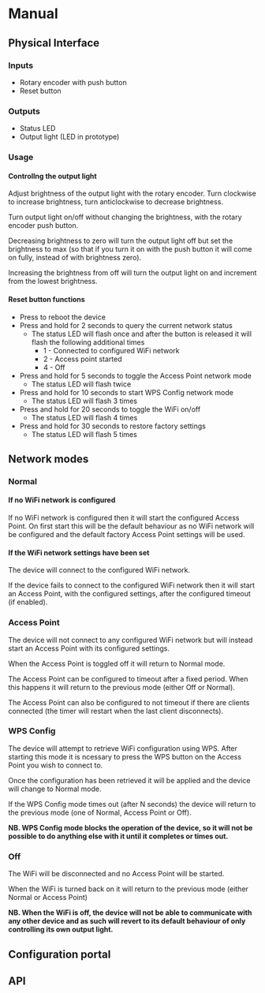 # Manual

## Physical Interface

### Inputs

- Rotary encoder with push button
- Reset button

### Outputs

- Status LED
- Output light (LED in prototype)

### Usage

#### Controllng the output light

Adjust brightness of the output light with the rotary encoder. Turn clockwise to increase brightness, turn anticlockwise to decrease brightness.

Turn output light on/off without changing the brightness, with the rotary encoder push button.

Decreasing brightness to zero will turn the output light off but set the brightness to max (so that if you turn it on with the push button it will come on fully, instead of with brightness zero).

Increasing the brightness from off will turn the output light on and increment from the lowest brightness.

#### Reset button functions

- Press to reboot the device
- Press and hold for 2 seconds to query the current network status
  - The status LED will flash once and after the button is released it will flash the following additional times
    - 1 - Connected to configured WiFi network
    - 2 - Access point started
    - 4 - Off
- Press and hold for 5 seconds to toggle the Access Point network mode
  - The status LED will flash twice
- Press and hold for 10 seconds to start WPS Config network mode
  - The status LED will flash 3 times
- Press and hold for 20 seconds to toggle the WiFi on/off
  - The status LED will flash 4 times
- Press and hold for 30 seconds to restore factory settings
  - The status LED will flash 5 times

## Network modes

### Normal

#### If no WiFi network is configured

If no WiFi network is configured then it will start the configured Access Point. On first start this will be the default behaviour as no WiFi network will be configured and the default factory Access Point settings will be used.

#### If the WiFi network settings have been set

The device will connect to the configured WiFi network.

If the device fails to connect to the configured WiFi network then it will start an Access Point, with the configured settings, after the configured timeout (if enabled).

### Access Point

The device will not connect to any configured WiFi network but will instead start an Access Point with its configured settings.

When the Access Point is toggled off it will return to Normal mode.

The Access Point can be configured to timeout after a fixed period. When this happens it will return to the previous mode (either Off or Normal).

The Access Point can also be configured to not timeout if there are clients connected (the timer will restart when the last client disconnects).

### WPS Config

The device will attempt to retrieve WiFi configuration using WPS. After starting this mode it is ncessary to press the WPS button on the Access Point you wish to connect to.

Once the configuration has been retrieved it will be applied and the device will change to Normal mode.

If the WPS Config mode times out (after N seconds) the device will return to the previous mode (one of Normal, Access Point or Off).

**NB. WPS Config mode blocks the operation of the device, so it will not be possible to do anything else with it until it completes or times out.**

### Off

The WiFi will be disconnected and no Access Point will be started.

When the WiFi is turned back on it will return to the previous mode (either Normal or Access Point)

**NB. When the WiFi is off, the device will not be able to communicate with any other device and as such will revert to its default behaviour of only controlling its own output light.**

## Configuration portal

## API

